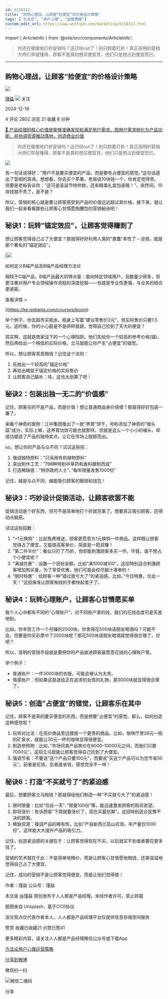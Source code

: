 ```yaml
---
id: 6158312
title: "购物心理战，让顾客“捡便宜”的价格设计策略"
tags: ["方法论", "用户心理", "运营策略"]
custom_edit_url: https://www.woshipm.com/marketing/6158312.html
---
```

import { ArticleInfo } from '@site/src/components/ArticleInfo';

<ArticleInfo
    author="瑾益"
    authorLink="https://www.woshipm.com/u/1281237"
    published="2024-12-19"
    views={2802}
    comments={4}
    collects={21}
/>

> 你还在傻傻地打折促销吗？这已经out了！别只顾着打折！真正高明的营销大师们早就懂得，顾客不是真的想买便宜货，他们只是想占到便宜而已。

---

## 购物心理战，让顾客“捡便宜”的价格设计策略

[![](https://static.woshipm.com/ttw_avatar_20241222114222_6906.png?imageView2/1/w/72/h/72/q/100)](https://www.woshipm.com/u/1281237)

[瑾益](https://www.woshipm.com/u/1281237) ![](https://static.woshipm.com/tag/1101_1@2x.png) 关注

2024-12-19

4 评论 2802 浏览 21 收藏 8 分钟

[🔗 产品经理的核心价值是能够准确发现和满足用户需求，把用户需求转化为产品功能，并协调资源推动落地，创造商业价值](https://ke.qidianla.com/courses/90pm)

> 你还在傻傻地打折促销吗？这已经out了！别只顾着打折！真正高明的营销大师们早就懂得，顾客不是真的想买便宜货，他们只是想占到便宜而已。

![](https://image.woshipm.com/2023/04/13/0aaf7c5a-d9e2-11ed-a8b0-00163e0b5ff3.jpg)

有一句话说得好：”用户不是要买便宜的产品，而是要有占便宜的感觉。”这句话道出了营销的真谛。想想看，你去买个苹果，老板说10块钱一个，你肯定觉得贵。但要是老板告诉你：”这可是圣诞节特供款，还有精美礼盒包装哦！”，突然间，10块钱就不贵了，是不是？

所以，营销的核心就是要让顾客感受到产品的价值远远超过其价格。接下来，就让我们一起来看看那些让顾客心甘情愿掏腰包的营销秘诀吧！

## 秘诀1：玩转”锚定效应”，让顾客觉得赚到了

想让顾客觉得自己占了大便宜？那就得好好利用人类的”愚蠢”本性了 – 没错，就是那个著名的”锚定效应”。

[![](https://image.woshipm.com/2023/08/02/72b77e4e-30e3-11ee-88e7-00163e0b5ff3.png)

如何定义B端产品及B端产品经理方法论

相较于C端产品，B端产品最大的特点是：面向特定领域用户，且数量少得多，但更注重对用户专业领域操作流程的深度挖掘——也就是专业性更强，与业务的结合更紧密。

查看详情 >

](https://ke.qidianla.com/courses/bcpm)

举个例子，你去超市买瓶水，瓶身上写着”建议零售价2元”，但实际售价只要1.5元。这时候，你的小心脏是不是砰砰直跳，觉得自己捡到了天大的便宜？

其实啊，这就是商家设下的一个心理陷阱。他们先给你一个较高的参考价格(锚)，然后再给出一个稍低的实际价格，立马就能让你产生”占便宜”的错觉。

所以，想让顾客乖乖掏钱？记住这个法则：

1.  先抛出一个较高的”锚定价格”
2.  再给出略低于锚定价格的实际售价
3.  让顾客自己脑补：哇，这也太划算了吧！

## 秘诀2：包装出独一无二的”价值感”

记住，顾客买的不是产品，而是价值！想让普通商品身价倍增？那就得好好包装一番了。

来看个神奇的案例：江中集团推出了一款”养胃”饼干，号称添加了神奇的”猴头菇”成分。实际上嘛，这养胃功效可能也就那样。但就是这么一个小小的噱头，却成功塑造了产品的独特卖点，让它在市场上脱颖而出。

so，想让你的产品与众不同？试试这些招：

1.  强调独特原料：”只采用有机植物原料”
2.  突出制作工艺：”798种特别中草药和香料酿制而成”
3.  打造稀缺感：”特供政府人士”、”每年限量发售1000份”

记住，越是与众不同，越能吸引顾客的眼球和钱包！

## 秘诀3：巧妙设计促销活动，让顾客欲罢不能

促销活动是个好东西，但可不是简单地打个折就完事了。想要真正吸引顾客，还得动点脑筋。

试试这些招数：

1.  “+1元换购”：比起免费赠送，顾客更愿意为1元换购一件商品。这样既让顾客觉得占了便宜，又能提高客单价，简直是一箭双雕！
2.  “第二件半价”：看似只打了75折，但却能刺激顾客多买一件。毕竟，谁不想占个小便宜呢？
3.  “满减优惠”：设置一个目标金额，比如”满1000减100″。这招特别适合刺激顾客增加购买量，为了享受优惠，他们可是会绞尽脑汁凑单的！
4.  “限时特惠”：给顾客一种”错过就亏大了”的紧迫感。比如，”今日特惠，仅此一天！”这招保准让顾客掏钱的手都快起茧子了。

## 秘诀4：玩转心理账户，让顾客心甘情愿买单

每个人心中都有不同的”心理账户”，对不同账户里的钱，我们的花钱态度可是天差地别。

比如，你辛苦工作一个月赚的2000块，你舍得花500块请朋友喝酒吗？可能不会。但要是你买彩票中了2000块呢？那花500块请朋友喝酒就觉得很合理了，对吧？

所以，高明的营销手段就是要把你的产品放进顾客最愿意花钱的心理账户里。

举个例子：

*   普通账户：一件3000块的衣服，可能会被认为太贵。
*   情感账户：但如果这是送给正在追求的女孩的礼物，那3000块就显得很合理了。

## 秘诀5：创造”占便宜”的错觉，让顾客乐在其中

记住，顾客不是真的要买便宜的东西，而是想要”占便宜”的感觉。那么，如何创造这种感觉呢？

1.  玩转对比法：在高价商品旁边摆放一个更贵的商品。比如，咖啡厅里28元一瓶的矿泉水，就能让30元一杯的咖啡显得很便宜。
2.  制造参照物：比如，”市场同类产品售价在8000-10000元之间，而我们只要7000元”。这招立马就能让顾客觉得自己捡到了大便宜。
3.  强调节省：不要说”这个产品只要100元”，而要说”买这个产品可以为您节省50元”。前者是花钱，后者是省钱，感觉完全不一样！

## 秘诀6：打造”不买就亏了”的紧迫感

最后，想要顾客立马掏钱？那就得给他们制造一种”不买就亏大了”的紧迫感！

1.  限时限量：比如”仅此一天”、”限量100份”等，能迅速激发顾客的购买欲望。
2.  即将涨价：告诉顾客”下周就要涨价了，现在买最划算”。这招特别适合犹豫不决的顾客。
3.  稀缺资源：强调产品的稀有性，比如”产自新西兰高山农场，年产量仅1000份”。这样能大大提升产品的吸引力。

记住，创造紧迫感的关键在于：让顾客觉得现在不买，以后就买不到或者要花更多钱了。

营销的艺术就在于此：不是简单地降价，而是让顾客心甘情愿地掏钱，还美滋滋地觉得自己占了大便宜。

记住，成功的营销不是让顾客觉得便宜，而是让他们觉得值！

作者：瑾益 公众号：瑾益

本文由 @瑾益 原创发布于人人都是产品经理。未经作者许可，禁止转载

题图来自 Unsplash，基于CC0协议

该文观点仅代表作者本人，人人都是产品经理平台仅提供信息存储空间服务

赞赏 收藏已收藏21 点赞已赞41

更多精彩内容，请关注人人都是产品经理微信公众号或下载App

[方法论](https://www.woshipm.com/tag/%e6%96%b9%e6%b3%95%e8%ae%ba)[用户心理](https://www.woshipm.com/tag/%e7%94%a8%e6%88%b7%e5%bf%83%e7%90%86)[运营策略](https://www.woshipm.com/tag/%e8%bf%90%e8%90%a5%e7%ad%96%e7%95%a5)

[分享到微博](https://service.weibo.com/share/share.php?appkey=2775287854&title=购物心理战，让顾客“捡便宜”的价格设计策略&url=https://www.woshipm.com/marketing/6158312.html&pic=https://image.woshipm.com/2023/04/13/0aaf7c5a-d9e2-11ed-a8b0-00163e0b5ff3.jpg)

微信扫一扫

![微信二维码](https://api.pwmqr.com/qrcode/create/?url=https://www.woshipm.com/marketing/6158312.html)

分享